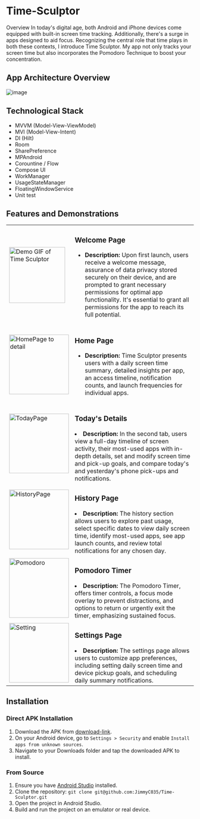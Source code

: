 # Time-Sculptor
Overview
In today's digital age, both Android and iPhone devices come equipped with built-in screen time tracking. Additionally, there's a surge in apps designed to aid focus. Recognizing the central role that time plays in both these contexts, 
I introduce Time Sculptor. My app not only tracks your screen time but also incorporates the Pomodoro Technique to boost your concentration.

## App Architecture Overview
![image](https://github.com/JimmyC035/Time-Sculptor/assets/115048430/d6afa8f6-c27f-4ccd-af57-e73d5090d105)
## Technological Stack
  * MVVM (Model-View-ViewModel)
  * MVI (Model-View-Intent)
  * DI (Hilt)
  * Room
  * SharePreference
  * MPAndroid
  * Corountine / Flow
  * Compose UI
  * WorkManager
  * UsageStateManager
  * FloatingWindowService
  * Unit test

## Features and Demonstrations 
<table>
  <tr>
    <td>
      <img src="https://github.com/JimmyC035/Time-Sculptor/assets/115048430/bebb0df4-3eb9-456b-b2e4-e9538a3acac3" alt="Demo GIF of Time Sculptor" width="150">
    </td>
    <td>
       <h3>Welcome Page</h3>
      <ul>
       <li><strong style="font-size: 1.1 em;">Description:</strong> Upon first launch, users receive a welcome message, assurance of data privacy stored securely on their device, and are prompted to grant necessary permissions for optimal app functionality. It's essential to grant all permissions for the app to reach its full potential.</li>
      </ul>
    </td>
  </tr>
    <tr>
    <td>
      <img src="https://github.com/JimmyC035/Time-Sculptor/assets/115048430/8b024b74-5e21-47cd-b4f4-46895812fa8e" alt="HomePage to detail" width="160">
    </td>
    <td>
      <h3>Home Page</h3>
      <ul>
       <li><strong style="font-size: 1.1 em;">Description:</strong> Time Sculptor presents users with a daily screen time summary, detailed insights per app, an access timeline, notification counts, and launch frequencies for individual apps.</li>
      </ul>
    </td>
  </tr>
    <tr>
    <td>
      <img src="https://github.com/JimmyC035/Time-Sculptor/assets/115048430/7e5dd7e2-843e-4b8c-abf2-92a721ca50db" alt="TodayPage" width="160">
    </td>
    <td>
      <h3>Today's Details</h3> 
      <li><strong style="font-size: 1.1 em;">Description:</strong> In the second tab, users view a full-day timeline of screen activity, their most-used apps with in-depth details, set and modify screen time and pick-up goals, and compare today's and yesterday's phone pick-ups and notifications.</li>
      </ul>
    </td>
  </tr>
   <tr>
    <td>
      <img src="https://github.com/JimmyC035/Time-Sculptor/assets/115048430/8771dd1b-b3c5-474c-9dfe-5ad775b8dd59" alt="HistoryPage" width="160">
    </td>
    <td>
      <h3>History Page</h3>
    <li><strong>Description:</strong> The history section allows users to explore past usage, select specific dates to view daily screen time, identify most-used apps, see app launch counts, and review total notifications for any chosen day.</li>
    </ul>
    </td>
  </tr>
     <tr>
    <td>
      <img src="https://github.com/JimmyC035/Time-Sculptor/assets/115048430/ca667f11-ffa6-46eb-95b1-795dbaf1c67e" alt="Pomodoro" width="160">
    </td>
    <td>
      <h3>Pomodoro Timer</h3>
    <li><strong>Description:</strong> The Pomodoro Timer, offers timer controls, a focus mode overlay to prevent distractions, and options to return or urgently exit the timer, emphasizing sustained focus.</li>
      </ul>
    </td>
  </tr>
       <tr>
    <td>
      <img src="https://github.com/JimmyC035/Time-Sculptor/assets/115048430/e59fa7a0-7d51-4a45-b2c7-2c6a43f07301" alt="Setting" width="160">
    </td>
    <td>
      <h3>Settings Page</h3>
     <li><strong>Description:</strong> The settings page allows users to customize app preferences, including setting daily screen time and device pickup goals, and scheduling daily summary notifications.</li>
      </ul>
    </td>
  </tr>
</table>

## Installation

### Direct APK Installation
1. Download the APK from [download-link](https://drive.google.com/file/d/1IXWKQE8jsjpbSNzzyWSNE_BqoeTaJIfX/view?usp=drive_link).
2. On your Android device, go to `Settings > Security` and enable `Install apps from unknown sources`.
3. Navigate to your Downloads folder and tap the downloaded APK to install.

### From Source
1. Ensure you have [Android Studio](https://developer.android.com/studio) installed.
2. Clone the repository:
   ``` git clone git@github.com:JimmyC035/Time-Sculptor.git ```
3. Open the project in Android Studio.
4. Build and run the project on an emulator or real device.



